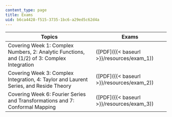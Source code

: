 ```yaml
---
content_type: page
title: Exams
uid: b6ca4428-f515-3735-1bc6-a29ed5c62d4a
---
```


| Topics | Exams |
| --- | --- |
| Covering Week 1: Complex Numbers, 2: Analytic Functions, and (1/2) of 3: Complex Integration | ([PDF]({{< baseurl >}}/resources/exam_1)) |
| Covering Week 3: Complex Integration, 4: Taylor and Laurent Series, and Reside Theory | ([PDF]({{< baseurl >}}/resources/exam_2)) |
| Covering Week 6: Fourier Series and Transformations and 7: Conformal Mapping | ([PDF]({{< baseurl >}}/resources/exam_3))